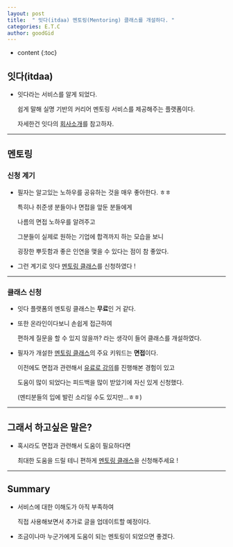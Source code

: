 ```yaml
---
layout: post
title:  " 잇다(itdaa) 멘토링(Mentoring) 클래스를 개설하다. "
categories: E.T.C
author: goodGid
---
```

* content
{:toc}

## 잇다(itdaa)

* 잇다라는 서비스를 알게 되었다.

  쉽게 말해 실명 기반의 커리어 멘토링 서비스를 제공해주는 플랫폼이다.

  자세한건 잇다의 [회사소개](https://www.itdaa.net/about/about_us)를 참고하자.

---

## 멘토링

### 신청 계기

* 필자는 알고있는 노하우를 공유하는 것을 매우 좋아한다. ㅎㅎ

  특히나 취준생 분들이나 면접을 앞둔 분들에게

  나름의 면접 노하우를 알려주고 
  
  그분들이 실제로 원하는 기업에 합격까지 하는 모습을 보니 
  
  굉장한 뿌듯함과 좋은 인연을 맺을 수 있다는 점이 참 좋았다.

* 그런 계기로 잇다 [멘토링 클래스](https://www.itdaa.net/mentors/176384)를 신청하였다 !

---

### 클래스 신청

* 잇다 플랫폼의 멘토링 클래스는 **무료**인 거 같다.

* 또한 온라인이다보니 손쉽게 접근하여
  
  편하게 질문을 할 수 있지 않을까? 라는 생각이 들어 클래스를 개설하였다.

* 필자가 개설한 [멘토링 클래스](https://www.itdaa.net/mentors/176384)의 주요 키워드는 **면접**이다.

  이전에도 면접과 관련해서 [유료로 강의]({{site.url}}/Taling/)를 진행해본 경험이 있고

  도움이 많이 되었다는 피드백을 많이 받았기에 자신 있게 신청했다.
  
  (멘티분들의 입에 발린 소리일 수도 있지만...ㅎㅎ)


---

## 그래서 하고싶은 말은?

* 혹시라도 면접과 관련해서 도움이 필요하다면

  최대한 도움을 드릴 테니 편하게 [멘토링 클래스](https://www.itdaa.net/mentors/176384)을 신청해주세요 ! 


---

## Summary

* 서비스에 대한 이해도가 아직 부족하여

  직접 사용해보면서 추가로 글을 업데이트할 예정이다.

* 조금이나마 누군가에게 도움이 되는 멘토링이 되었으면 좋겠다.
